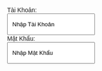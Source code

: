 <DOCTYPE html>
<html lang="en">
<head>

<title>Top Truyện </title>
  <meta charset="UTF=8">
  <meta name="viewport" content="width=device-width", initial-scale=1.0">                                            
   <form>
  <label for="tk">Tài Khoản:</label><br>
  <input type="text" id="tk" name="tk" value="Nhập Tài Khoản"><br>
  <label for="mk">Mật Khẩu:</label><br>
  <input type="text" id="mk" name="mk" value="Nhập Mật Khẩu">
</form>
<body style="margin: 0;font-family: Arial;">
    <div style="text-align:right;">                                           
 <style>
    header {
        background-color: hsl(225, 57%, 23%);
        height: 20vh;
    }
    section {
        text-align: center;
        background-color: hsl(200, 57%, 23%);
        height: 70vh;
    }
    footer {
        background-color: hsl(175, 57%, 23%);
        height: 20vh;
    }
    flex-box {
        display: flex;
        flex-direction: column;
    }
    mag {
        margin-top: 50px;
        margin-left: 100px;
    }
   img {                                
  position: absolute;
	top: 97px;
	left: 120px;	
	  }
   input {padding:15px 10px; 
	}
   button { padding: 10px ;
    border-width: 3px;}
		
    </style>
    </head>                               
    <body style="margin: 0;font-family: Arial;">                                       
   <header>
    <div class="flex-box">                                           
    <div class="mag">
    <img src="text123.jpg" alt="text" width="10%"> 
<br />
    <h3 align="center">
      &nbsp; &nbsp; &nbsp; &nbsp; &nbsp; &nbsp; &nbsp; &nbsp; &nbsp; &nbsp; &nbsp; &nbsp;
       &nbsp; &nbsp;
      <font face="cinzel" size="4">
       <a href="DS/onepiece.html" target="_blank" style="color:#F5E70A;">Onepiece</a> &nbsp; &nbsp; &nbsp; &nbsp; &nbsp; &nbsp;
       <a href="DS/naruto.html" target="_blank" style="color:#F5E70A;">Naruto</a> &nbsp; &nbsp; &nbsp; &nbsp; &nbsp; &nbsp;  
       <a href="DS/dragonball.html" target="_blank" style="color:#F5E70A;">Dragon Ball</a>&nbsp; &nbsp; &nbsp; &nbsp; &nbsp; &nbsp;
       <a href="DS/conan.html" target="_blank" style="color:#F5E70A;">Conan</a>&nbsp; &nbsp; &nbsp; &nbsp; &nbsp; &nbsp;  
       <a href="DS/bleach.html" target="_blank" style="color:#F5E70A;">Bleach</a>&nbsp; &nbsp; &nbsp; &nbsp; &nbsp; &nbsp; 
       <a href="DS/doraemon.html" target="_blank" style="color:#F5E70A;">Doraemon</a>
      </font>
    </div>
    </header>                                                                    
    </h3>
    <br /><br /><br /><br /><br /><br /><br /><br /><br /><br /><br /><br />
    <h1 align="center">
      <font face="Lato" color="#380B61" size="7">
         Top những truyện tranh hay nhất Nhật Bản trong quá khứ bạn trẻ
      </font>
    </h1>
    <h3 align="center">
      <font face="Lato" color="#FF0040" size="5">
        ĐƯỢC THỰC HIỆN BỞI : TRẦN ĐỨC TÙNG
 <section>
    <h1 style="font-size: 50px;color: white;margin-bottom: 30px;margin-top: 80px;">Nhập vào tìm kiếm</h1>
    <h3 style="margin-bottom: 30px;">Tìm kiếm.</h3>
    <form class="example" action="" style="margin:auto;max-width:1000px;">
        <input type="text" placeholder="Search.." name="search">
        <button type="submit"><i class="fa fa-search"></i></button>
    </form>
                                                   
    </section>                                           
</body>
</html>
